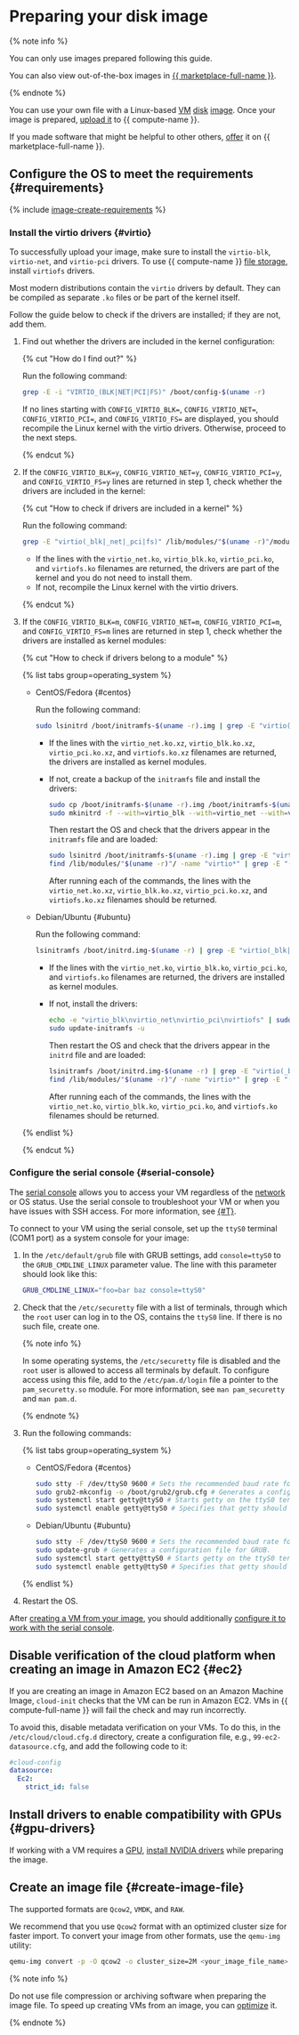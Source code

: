 # Preparing your disk image

{% note info %}

You can only use images prepared following this guide.

You can also view out-of-the-box images in [{{ marketplace-full-name }}](/marketplace).

{% endnote %}

You can use your own file with a Linux-based [VM](../../concepts/vm.md) [disk](../../concepts/disk.md) [image](../../concepts/image.md). Once your image is prepared, [upload it](upload.md) to {{ compute-name }}.


If you made software that might be helpful to other others, [offer](../../../marketplace/operations/create-product.md) it on {{ marketplace-full-name }}.


## Configure the OS to meet the requirements {#requirements}

{% include [image-create-requirements](../../../_includes/compute/image-create-requirements.md) %}

### Install the virtio drivers {#virtio}

To successfully upload your image, make sure to install the `virtio-blk`, `virtio-net`, and `virtio-pci` drivers. To use {{ compute-name }} [file storage](../../concepts/filesystem.md), install `virtiofs` drivers.

Most modern distributions contain the `virtio` drivers by default. They can be compiled as separate `.ko` files or be part of the kernel itself.

Follow the guide below to check if the drivers are installed; if they are not, add them.
1. Find out whether the drivers are included in the kernel configuration:

   {% cut "How do I find out?" %}

   Run the following command:

   ```sh
   grep -E -i "VIRTIO_(BLK|NET|PCI|FS)" /boot/config-$(uname -r)
   ```

   If no lines starting with `CONFIG_VIRTIO_BLK=`, `CONFIG_VIRTIO_NET=`, `CONFIG_VIRTIO_PCI=`, and `CONFIG_VIRTIO_FS=` are displayed, you should recompile the Linux kernel with the virtio drivers. Otherwise, proceed to the next steps.

   {% endcut %}

1. If the `CONFIG_VIRTIO_BLK=y`, `CONFIG_VIRTIO_NET=y`, `CONFIG_VIRTIO_PCI=y`, and `CONFIG_VIRTIO_FS=y` lines are returned in step 1, check whether the drivers are included in the kernel:

   {% cut "How to check if drivers are included in a kernel" %}

   Run the following command:

   ```sh
   grep -E "virtio(_blk|_net|_pci|fs)" /lib/modules/"$(uname -r)"/modules.builtin
   ```

   * If the lines with the `virtio_net.ko`, `virtio_blk.ko`, `virtio_pci.ko`, and `virtiofs.ko` filenames are returned, the drivers are part of the kernel and you do not need to install them.
   * If not, recompile the Linux kernel with the virtio drivers.

   {% endcut %}

1. If the `CONFIG_VIRTIO_BLK=m`, `CONFIG_VIRTIO_NET=m`, `CONFIG_VIRTIO_PCI=m`, and `CONFIG_VIRTIO_FS=m` lines are returned in step 1, check whether the drivers are installed as kernel modules:

   {% cut "How to check if drivers belong to a module" %}

   {% list tabs group=operating_system %}

   - CentOS/Fedora {#centos}

      Run the following command:

      ```sh
      sudo lsinitrd /boot/initramfs-$(uname -r).img | grep -E "virtio(_blk|_net|_pci|fs)"
      ```

      * If the lines with the `virtio_net.ko.xz`, `virtio_blk.ko.xz`, `virtio_pci.ko.xz`, and `virtiofs.ko.xz` filenames are returned, the drivers are installed as kernel modules.
      * If not, create a backup of the `initramfs` file and install the drivers:

         ```sh
         sudo cp /boot/initramfs-$(uname -r).img /boot/initramfs-$(uname -r).img.bak
         sudo mkinitrd -f --with=virtio_blk --with=virtio_net --with=virtio_pci --with=virtiofs /boot/initramfs-$(uname -r).img $(uname -r)
         ```

         Then restart the OS and check that the drivers appear in the `initramfs` file and are loaded:

         ```sh
         sudo lsinitrd /boot/initramfs-$(uname -r).img | grep -E "virtio(_blk|_net|_pci|fs)"
         find /lib/modules/"$(uname -r)"/ -name "virtio*" | grep -E "(blk|net|pci|fs)"
         ```

         After running each of the commands, the lines with the `virtio_net.ko.xz`, `virtio_blk.ko.xz`, `virtio_pci.ko.xz`, and `virtiofs.ko.xz` filenames should be returned.

   - Debian/Ubuntu {#ubuntu}

      Run the following command:

      ```sh
      lsinitramfs /boot/initrd.img-$(uname -r) | grep -E "virtio(_blk|_net|_pci|fs)"
      ```

      * If the lines with the `virtio_net.ko`, `virtio_blk.ko`, `virtio_pci.ko`, and `virtiofs.ko` filenames are returned, the drivers are installed as kernel modules.
      * If not, install the drivers:

         ```sh
         echo -e "virtio_blk\nvirtio_net\nvirtio_pci\nvirtiofs" | sudo tee -a /etc/initramfs-tools/modules
         sudo update-initramfs -u
         ```

         Then restart the OS and check that the drivers appear in the `initrd` file and are loaded:

         ```sh
         lsinitramfs /boot/initrd.img-$(uname -r) | grep -E "virtio(_blk|_net|_pci|fs)"
         find /lib/modules/"$(uname -r)"/ -name "virtio*" | grep -E "(blk|net|pci|fs)"
         ```

         After running each of the commands, the lines with the `virtio_net.ko`, `virtio_blk.ko`, `virtio_pci.ko`, and `virtiofs.ko` filenames should be returned.

   {% endlist %}

   {% endcut %}

### Configure the serial console {#serial-console}

The [serial console](../serial-console/index.md) allows you to access your VM regardless of the [network](../../../vpc/concepts/network.md#network) or OS status. Use the serial console to troubleshoot your VM or when you have issues with SSH access. For more information, see [{#T}](../serial-console/index.md).

To connect to your VM using the serial console, set up the `ttyS0` terminal (COM1 port) as a system console for your image:
1. In the `/etc/default/grub` file with GRUB settings, add `console=ttyS0` to the `GRUB_CMDLINE_LINUX` parameter value. The line with this parameter should look like this:

   ```sh
   GRUB_CMDLINE_LINUX="foo=bar baz console=ttyS0"
   ```

1. Check that the `/etc/securetty` file with a list of terminals, through which the `root` user can log in to the OS, contains the `ttyS0` line. If there is no such file, create one.

   {% note info %}

   In some operating systems, the `/etc/securetty` file is disabled and the `root` user is allowed to access all terminals by default. To configure access using this file, add to the `/etc/pam.d/login` file a pointer to the `pam_securetty.so` module. For more information, see `man pam_securetty` and `man pam.d`.

   {% endnote %}

1. Run the following commands:

   {% list tabs group=operating_system %}

   - CentOS/Fedora {#centos}

     ```sh
     sudo stty -F /dev/ttyS0 9600 # Sets the recommended baud rate for the ttyS0 terminal at 9600.
     sudo grub2-mkconfig -o /boot/grub2/grub.cfg # Generates a configuration file for GRUB.
     sudo systemctl start getty@ttyS0 # Starts getty on the ttyS0 terminal.
     sudo systemctl enable getty@ttyS0 # Specifies that getty should be run every time the OS is started.
     ```

   - Debian/Ubuntu {#ubuntu}

     ```sh
     sudo stty -F /dev/ttyS0 9600 # Sets the recommended baud rate for the ttyS0 terminal at 9600.
     sudo update-grub # Generates a configuration file for GRUB.
     sudo systemctl start getty@ttyS0 # Starts getty on the ttyS0 terminal.
     sudo systemctl enable getty@ttyS0 # Specifies that getty should be run every time the OS is started.
     ```

   {% endlist %}

1. Restart the OS.

After [creating a VM from your image](upload.md#create-vm-from-user-image), you should additionally [configure it to work with the serial console](../serial-console/index.md).

## Disable verification of the cloud platform when creating an image in Amazon EC2 {#ec2}

If you are creating an image in Amazon EC2 based on an Amazon Machine Image, `cloud-init` checks that the VM can be run in Amazon EC2. VMs in {{ compute-full-name }} will fail the check and may run incorrectly.

To avoid this, disable metadata verification on your VMs. To do this, in the `/etc/cloud/cloud.cfg.d` directory, create a configuration file, e.g., `99-ec2-datasource.cfg`, and add the following code to it:

```yaml
#cloud-config
datasource:
  Ec2:
    strict_id: false
```

## Install drivers to enable compatibility with GPUs {#gpu-drivers}

If working with a VM requires a [GPU](../../concepts/gpus.md), [install NVIDIA drivers](../vm-operate/install-nvidia-drivers.md) while preparing the image.

## Create an image file {#create-image-file}

The supported formats are `Qcow2`, `VMDK`, and `RAW`.

We recommend that you use `Qcow2` format with an optimized cluster size for faster import. To convert your image from other formats, use the `qemu-img` utility:

```bash
qemu-img convert -p -O qcow2 -o cluster_size=2M <your_image_file_name> <new_image_file_name>
```

{% note info %}

Do not use file compression or archiving software when preparing the image file. To speed up creating VMs from an image, you can [optimize](../../concepts/image.md#images-optimized-for-deployment) it.

{% endnote %}